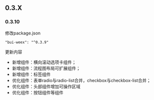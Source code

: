 ## 0.3.X

### 0.3.10

修改package.json

```
"bui-weex": "^0.3.9"
```
更新内容

* 新增组件：横向滚动选项卡组件；
* 新增组件：流程图布局可扩展组件；
* 新增组件：标签组件
* 优化组件：表单radio与radio-list合并，checkbox与checkbox-list合并；
* 优化组件：头部组件增加可操作区域
* 优化组件：按钮组件等组件



